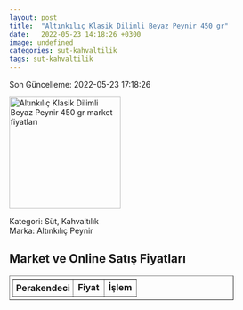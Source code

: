 ```yaml
---
layout: post
title:  "Altınkılıç Klasik Dilimli Beyaz Peynir 450 gr"
date:   2022-05-23 14:18:26 +0300
image: undefined
categories: sut-kahvaltilik
tags: sut-kahvaltilik
---
```


Son Güncelleme: 2022-05-23 17:18:26

<img src="undefined" width="200" alt="Altınkılıç Klasik Dilimli Beyaz Peynir 450 gr market fiyatları" />

Kategori: Süt, Kahvaltılık
<br />
Marka: Altınkılıç Peynir

<h2>Market ve Online Satış Fiyatları</h2>

<table border="1" style="padding: 5px;width:80%;">
  <tr>
    <td style="padding: 5px;"><strong>Perakendeci</strong></td>
    <td><strong>Fiyat</strong></td>
    <td><strong>İşlem</strong></td>
  </tr>
  
</table>
